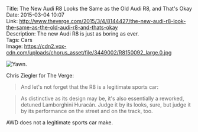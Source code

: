 Title: The New Audi R8 Looks the Same as the Old Audi R8, and That's Okay  
Date: 2015-03-04 10:07  
Link: http://www.theverge.com/2015/3/4/8144427/the-new-audi-r8-look-the-same-as-the-old-audi-r8-and-thats-okay  
Description: The new Audi R8 is just as boring as ever.  
Tags: Cars  
Image: https://cdn2.vox-cdn.com/uploads/chorus_asset/file/3449002/R8150092_large.0.jpg  

![Yawn.][vox-cdn]

Chris Ziegler for The Verge:

> And let's not forget that the R8 is a legitimate sports car:

> As distinctive as its design may be, it's also essentially a reworked, detuned Lamborghini Huracán. Judge it by its looks, sure, but judge it by its performance on the street and on the track, too.

AWD does not a legitimate sports car make.

[vox-cdn]: https://cdn2.vox-cdn.com/uploads/chorus_asset/file/3449002/R8150092_large.0.jpg "Yawn."